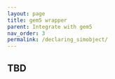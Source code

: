 ```yaml
---
layout: page
title: gem5 wrapper 
parent: Integrate with gem5
nav_order: 3
permalink: /declaring_simobject/
---
```

## TBD
